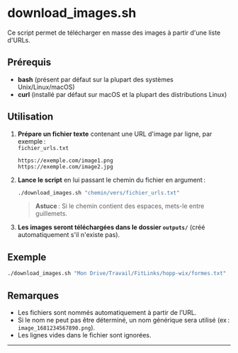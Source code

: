 # download_images.sh

Ce script permet de télécharger en masse des images à partir d'une liste d'URLs.

## Prérequis

- **bash** (présent par défaut sur la plupart des systèmes Unix/Linux/macOS)
- **curl** (installé par défaut sur macOS et la plupart des distributions Linux)

## Utilisation

1. **Prépare un fichier texte** contenant une URL d'image par ligne, par exemple :  
   `fichier_urls.txt`
   ```
   https://exemple.com/image1.png
   https://exemple.com/image2.jpg
   ```

2. **Lance le script** en lui passant le chemin du fichier en argument :

   ```sh
   ./download_images.sh "chemin/vers/fichier_urls.txt"
   ```

   > **Astuce** : Si le chemin contient des espaces, mets-le entre guillemets.

3. **Les images seront téléchargées dans le dossier `outputs/`** (créé automatiquement s'il n'existe pas).

## Exemple

```sh
./download_images.sh "Mon Drive/Travail/FitLinks/hopp-wix/formes.txt"
```

## Remarques

- Les fichiers sont nommés automatiquement à partir de l’URL.  
- Si le nom ne peut pas être déterminé, un nom générique sera utilisé (ex : `image_1681234567890.png`).
- Les lignes vides dans le fichier sont ignorées.

---
